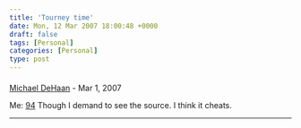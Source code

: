```yaml
---
title: 'Tourney time'
date: Mon, 12 Mar 2007 18:00:48 +0000
draft: false
tags: [Personal]
categories: [Personal]
type: post
---
```



#### 
[Michael DeHaan](http://michaeldehaan.net "michael.dehaan@gmail.com") - <time datetime="2007-03-12 19:54:14">Mar 1, 2007</time>

Me: [94](http://www.michaeldehaan.net/main/?p=139) Though I demand to see the source. I think it cheats.
<hr />
